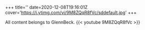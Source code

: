 +++
title=''
date=2020-12-08T19:16:01Z
cover='https://i.ytimg.com/vi/9M8ZQqR8fVc/sddefault.jpg'
+++

All content belongs to GlennBeck.
{{< youtube 9M8ZQqR8fVc >}}
